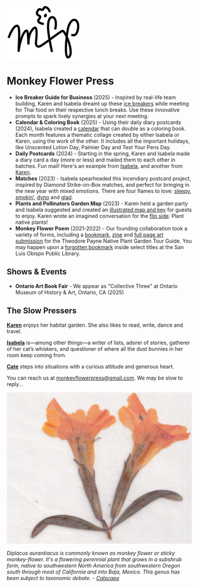 ![mfp-logo-black.png](mfp-small-logo.png)

# Monkey Flower Press

- **Ice Breaker Guide for Business** (2025) - Inspired by real-life team building, Karen and Isabela dreamt up these [ice breakers](breakice.JPG) while meeting for Thai food on their respective lunch breaks. Use these innovative prompts to spark lively synergies at your next meeting.
- **Calendar & Coloring Book** (2025) - Using their daily diary postcards (2024), Isabela created a [calendar](calendar-25.JPEG) that can double as a coloring book. Each month features a thematic collage created by either Isabela or Karen, using the work of the other. It includes all the important holidays, like Unscented Lotion Day, Palmier Day and Test Your Pens Day.
- **Daily Postcards** (2024) - Starting in the spring, Karen and Isabela made a diary card a day (more or less) and mailed them to each other in batches. Fun mail! Here's an example from [Isabela](Sept14-24.jpg), and another from [Karen](May18-24.jpg).
- **Matches** (2023) - Isabela spearheaded this incendiary postcard project, inspired by Diamond Strike-on-Box matches, and perfect for bringing in the new year with mixed emotions. There are four flames to love: [sleepy](pc-sleepy.jpg), [smokin'](pc-smokin.jpg), [dyno](pc-blows.jpg) and [glad](pc-glad.jpg). 
- **Plants and Pollinators Garden Map** (2023) - Karen held a garden party and Isabela suggested and created an [illustrated map and key](garden-map_final.png) for guests to enjoy. Karen wrote an imagined conversation for the [flip side](garden-convo.pdf). Plant native plants!
- **Monkey Flower Poem** (2021-2022) - Our founding collaboration took a variety of forms, including a [bookmark](bookmark-stack.jpeg), [zine](mfp_zine.jpg) and [full page art submission](mfp_fullpage_monkeyflower_v4.pdf) for the Theodore Payne Native Plant Garden Tour Guide. You may happen upon a [forgotten bookmark](bookmark_back.jpg) inside select titles at the San Luis Obispo Public Library. 

## Shows & Events

- **Ontario Art Book Fair** - We appear as "Collective Three" at Ontario Museum of History & Art, Ontario, CA (2025)

## The Slow Pressers

[**Karen**](karen-photo.jpeg) enjoys her habitat garden. She also likes to read, write, dance and travel.

[**Isabela**](isabela-photo.jpeg) is—among other things—a writer of lists, adorer of stories, gatherer of her cat’s whiskers, and questioner of where all the dust bunnies in her room keep coming from.

[**Cate**](cate-photo.jpeg) steps into situations with a curious attitude and generous heart. 

You can reach us at monkeyflowerpress@gmail.com. We may be slow to reply…

![yellow-pressed-monkey-flower.jpg](monkey-press-yellow.jpeg)

*Diplacus aurantiacus is commonly known as monkey flower or sticky monkey-flower. It's a flowering perennial plant that grows in a subshrub form, native to southwestern North America from southwestern Oregon south through most of California and into Baja, Mexico. This genus has been subject to taxonomic debate. - [Calscape](https://calscape.org/Diplacus-aurantiacus-())*
